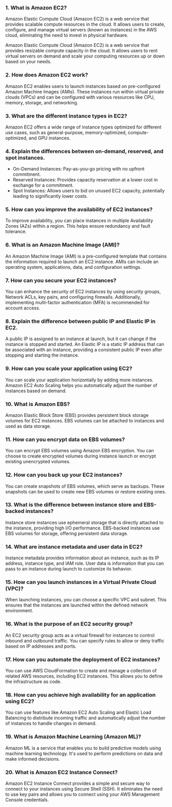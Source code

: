 ### 1. What is Amazon EC2?
Amazon Elastic Compute Cloud (Amazon EC2) is a web service that provides scalable compute resources in the cloud. It allows users to create, configure, and manage virtual servers (known as instances) in the AWS cloud, eliminating the need to invest in physical hardware.

Amazon Elastic Compute Cloud (Amazon EC2) is a web service that provides resizable compute capacity in the cloud. It allows users to rent virtual servers on demand and scale your computing resources up or down based on your needs.

### 2. How does Amazon EC2 work?
Amazon EC2 enables users to launch instances based on pre-configured Amazon Machine Images (AMIs). These instances run within virtual private clouds (VPCs) and can be configured with various resources like CPU, memory, storage, and networking.

### 3. What are the different instance types in EC2?
Amazon EC2 offers a wide range of instance types optimized for different use cases, such as general-purpose, memory-optimized, compute-optimized, and GPU instances.

### 4. Explain the differences between on-demand, reserved, and spot instances.
- On-Demand Instances: Pay-as-you-go pricing with no upfront commitment.
- Reserved Instances: Provides capacity reservation at a lower cost in exchange for a commitment.
- Spot Instances: Allows users to bid on unused EC2 capacity, potentially leading to significantly lower costs.

### 5. How can you improve the availability of EC2 instances?
To improve availability, you can place instances in multiple Availability Zones (AZs) within a region. This helps ensure redundancy and fault tolerance.

### 6. What is an Amazon Machine Image (AMI)?
An Amazon Machine Image (AMI) is a pre-configured template that contains the information required to launch an EC2 instance. AMIs can include an operating system, applications, data, and configuration settings.

### 7. How can you secure your EC2 instances?
You can enhance the security of EC2 instances by using security groups, Network ACLs, key pairs, and configuring firewalls. Additionally, implementing multi-factor authentication (MFA) is recommended for account access.

### 8. Explain the difference between public IP and Elastic IP in EC2.
A public IP is assigned to an instance at launch, but it can change if the instance is stopped and started. An Elastic IP is a static IP address that can be associated with an instance, providing a consistent public IP even after stopping and starting the instance.

### 9. How can you scale your application using EC2?
You can scale your application horizontally by adding more instances. Amazon EC2 Auto Scaling helps you automatically adjust the number of instances based on demand.

### 10. What is Amazon EBS?
Amazon Elastic Block Store (EBS) provides persistent block storage volumes for EC2 instances. EBS volumes can be attached to instances and used as data storage.

### 11. How can you encrypt data on EBS volumes?
You can encrypt EBS volumes using Amazon EBS encryption. You can choose to create encrypted volumes during instance launch or encrypt existing unencrypted volumes.

### 12. How can you back up your EC2 instances?
You can create snapshots of EBS volumes, which serve as backups. These snapshots can be used to create new EBS volumes or restore existing ones.

### 13. What is the difference between instance store and EBS-backed instances?
Instance store instances use ephemeral storage that is directly attached to the instance, providing high I/O performance. EBS-backed instances use EBS volumes for storage, offering persistent data storage.

### 14. What are instance metadata and user data in EC2?
Instance metadata provides information about an instance, such as its IP address, instance type, and IAM role. User data is information that you can pass to an instance during launch to customize its behavior.

### 15. How can you launch instances in a Virtual Private Cloud (VPC)?
When launching instances, you can choose a specific VPC and subnet. This ensures that the instances are launched within the defined network environment.

### 16. What is the purpose of an EC2 security group?
An EC2 security group acts as a virtual firewall for instances to control inbound and outbound traffic. You can specify rules to allow or deny traffic based on IP addresses and ports.

### 17. How can you automate the deployment of EC2 instances?
You can use AWS CloudFormation to create and manage a collection of related AWS resources, including EC2 instances. This allows you to define the infrastructure as code.

### 18. How can you achieve high availability for an application using EC2?
You can use features like Amazon EC2 Auto Scaling and Elastic Load Balancing to distribute incoming traffic and automatically adjust the number of instances to handle changes in demand.

### 19. What is Amazon Machine Learning (Amazon ML)?
Amazon ML is a service that enables you to build predictive models using machine learning technology. It's used to perform predictions on data and make informed decisions.

### 20. What is Amazon EC2 Instance Connect?
Amazon EC2 Instance Connect provides a simple and secure way to connect to your instances using Secure Shell (SSH). It eliminates the need to use key pairs and allows you to connect using your AWS Management Console credentials.
